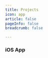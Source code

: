 ```yaml
---
title: Projects
icon: app
article: false
pageInfo: false
breadcrumb: false

---
```


### iOS App


<SiteInfo name="事线 - 串事成线"   desc="一个多项目时间线工具" url="https://www.eventline.cc/" preview="./img/eventline.png" />

<SiteInfo name="物品指南 - 关于生活的备忘录" desc="打造你的生后数据库" url="https://apps.apple.com/cn/app/%E7%89%A9%E5%93%81%E6%8C%87%E5%8D%97-%E5%85%B3%E4%BA%8E%E7%89%A9%E5%93%81%E7%9A%84%E5%A4%87%E5%BF%98%E5%BD%95/id1585221053?platform=iphone" preview="./img/mythings.png" />
